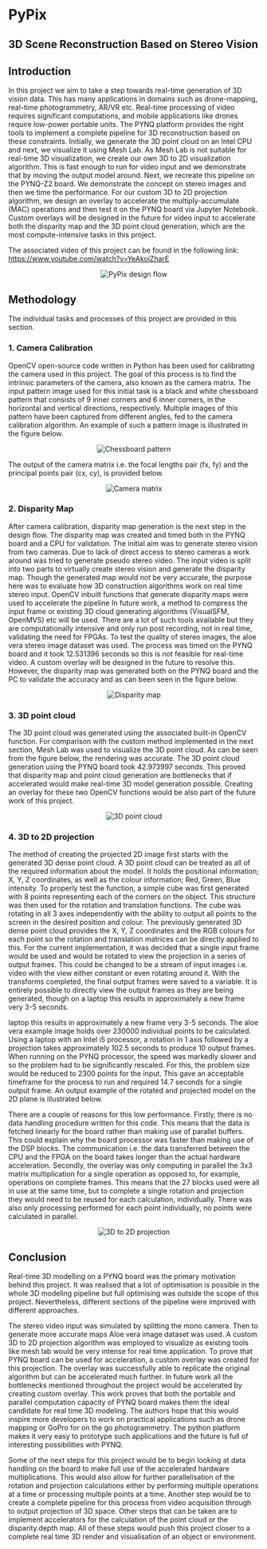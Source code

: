 # PyPix
## 3D Scene Reconstruction Based on Stereo Vision

## Introduction

<p align="left">
In this project we aim to take a step towards real-time generation of 3D vision data.
This has many applications in domains such as drone-mapping, real-time photogrammetry, AR/VR etc.
Real-time processing of video requires significant computations, and mobile applications like drones require low-power portable units. 
The PYNQ platform provides the right tools to implement a complete pipeline for 3D reconstruction based on these constraints. 
Initially, we generate the 3D point cloud on an Intel CPU and next, we visualize it using Mesh Lab.
As Mesh Lab is  not suitable for real-time 3D visualization, we create our own 3D to 2D visualization algorithm.
This is fast enough to run for video input and we demonstrate that by moving the output model around.
Next, we recreate this pipeline on the PYNQ-Z2 board. We demonstrate the concept on stereo images and then we time the performance. 
For our custom 3D to 2D projection algorithm, we design an overlay to accelerate the multiply-accumulate (MAC) operations and then test it on the PYNQ board via Jupyter Notebook.
Custom overlays will be designed in the future for video input to accelerate both the disparity map and the 3D point cloud generation, which are the most compute-intensive tasks in this project.

The associated video of this project can be found in the following link: https://www.youtube.com/watch?v=YeAkoiZharE

</p>

<p align="center">
  <img alt="PyPix design flow" src="https://github.com/smpis/PyPix/blob/master/images/PyPix_design_flow.png">
</p>

## Methodology

<p align="left">
The individual tasks and processes of this project are provided in this section.
</p>

### 1. Camera Calibration

<p align="left">
OpenCV open-source code written in Python has been used for calibrating the camera used in this project. The goal of this process is to find the intrinsic parameters of the camera, also known as the camera matrix. The input pattern image used for this initial task is a black and white chessboard pattern that consists of 9 inner corners and 6 inner corners, in the horizontal and vertical directions, respectively. Multiple images of this pattern have been captured from different angles, fed to the camera calibration algorithm. An example of such a pattern image is illustrated in the figure below.
</p>

<p align="center">
  <img alt="Chessboard pattern" src="https://github.com/smpis/PyPix/blob/master/images/chessboard_pattern.png">
</p>

<p align="left">
The output of the camera matrix i.e. the focal lengths pair (fx, fy) and the principal points pair (cx, cy), is provided below.
</p>

<p align="center">
  <img alt="Camera matrix" src="https://github.com/smpis/PyPix/blob/master/images/camera_matrix.PNG">
</p>

### 2. Disparity Map

<p align="left">
After camera calibration, disparity map generation is the next step in the design flow. The disparity map was created and timed both in the PYNQ board and a CPU for validation. The initial aim was to generate stereo vision from two cameras. Due to lack of direct access to stereo cameras a work around was tried to generate pseudo stereo video. The input video is split into two parts to virtually create stereo vision and generate the disparity map. Though the generated map would not be very accurate, the purpose here was to evaluate how 3D construction algorithms work on real time stereo input. OpenCV inbuilt functions  that generate disparity maps were used to accelerate the pipeline
In future work, a method to compress the input frame or existing 3D cloud generating algorithms (VisualSFM, OpenMVS) etc will be used. There are a lot of such tools available but they are computationally intensive and only run post recording, not in real time, validating the need for FPGAs. To test the quality of stereo images, the aloe vera stereo image dataset was used. The process was timed on the PYNQ board and it took 12.531396 seconds so this is not feasible for real-time video. A custom overlay will be designed in the future to resolve this. However, the disparity map was generated both on the PYNQ board and the PC to validate the accuracy and as can been seen in the figure below.
</p>

<p align="center">
  <img alt="Disparity map" src="https://github.com/smpis/PyPix/blob/master/images/disparity_map.PNG">
</p>

### 3. 3D point cloud

<p align="left">
The 3D point cloud was generated using the associated built-in OpenCV function. For comparison with the custom method implemented in the next section, Mesh Lab was used to visualize the 3D point cloud. As can be seen from the figure below, the rendering was accurate. The 3D point cloud generation using the PYNQ board took 42.973997 seconds. This proved that disparity map and point cloud generation are bottlenecks that if accelerated would make real-time 3D model generation possible. Creating an overlay for these two OpenCV functions would be also part of the future work of this project.
</p>

<p align="center">
  <img alt="3D point cloud" src="https://github.com/smpis/PyPix/blob/master/images/3d_recon_aloe.PNG">
</p>

### 4. 3D to 2D projection

<p align="left">
The method of creating the projected 2D image first starts with the generated 3D dense point cloud. A 3D point cloud can be treated as all of the required information about the model. It holds the positional information; X, Y, Z coordinates, as well as the colour information; Red, Green, Blue intensity. To properly test the function, a simple cube was first generated with 8 points representing each of the corners on the object. This structure was then used for the rotation and translation functions. The cube was rotating in all 3 axes independently with the ability to output all points to the screen in the desired position and colour. The previously generated 3D dense point cloud provides the X, Y, Z coordinates and the RGB colours for each point so the rotation and translation matrices can be directly applied to this. For the current implementation, it was decided that a single input frame would be used and would be rotated to view the projection in a series of output frames. This could be changed to be a stream of input images i.e. video with the view either constant or even rotating around it. With the transforms completed, the final output frames were saved to a variable. It is entirely possible to directly view the output frames as they are being generated, though on a laptop this results in approximately a new frame very 3-5 seconds.
</p>

<p align="left">
laptop this results in approximately a new frame very 3-5 seconds.
The aloe vera example image holds over 230000 individual points to be calculated. Using a laptop with an Intel i5 processor, a rotation in 1 axis followed by a projection takes approximately 102.5 seconds to produce 10 output frames. When running on the PYNQ processor, the speed was markedly slower and so the problem had to be significantly rescaled. For this, the problem size would be reduced to 2300 points for the input. This gave an acceptable timeframe for the process to run and required 14.7 seconds for a single output frame. An output example of the rotated and projected model on the 2D plane is illustrated below.
</p>

<p align="left">
There are a couple of reasons for this low performance. Firstly, there is no data handling procedure written for this code. This means that the data is fetched linearly for the board rather than making use of parallel buffers. This could explain why the board processor was faster than making use of the DSP blocks. The communication i.e. the data transferred between the CPU and the FPGA on the board takes longer than the actual hardware acceleration. Secondly, the overlay was only computing in parallel the 3x3 matrix multiplication for a single operation as opposed to, for example, operations on complete frames. This means that the 27 blocks used were all in use at the same time, but to complete a single rotation and projection they would need to be reused for each calculation, individually. There was also only processing performed for each point individually, no points were calculated in parallel.
</p>

<p align="center">
  <img alt="3D to 2D projection" src="https://github.com/smpis/PyPix/blob/master/images/output_2D_plane.PNG">
</p>

## Conclusion

<p align="left">
Real-time 3D modelling on a PYNQ board was the primary motivation behind this project. It was realised that a lot of optimisation is possible in the whole 3D modeling pipeline  but full optimising was outside the scope of this project. Nevertheless, different sections of the pipeline were improved with different approaches. 
</p>

<p align="left">
The stereo video input was simulated by splitting the mono camera. Then to generate more accurate maps Aloe vera image dataset was used. A custom 3D to 2D projection algorithm  was employed to visualize as existing tools like mesh lab would be very intense for real time application. To prove that PYNQ board can be used for acceleration, a custom overlay was created for this projection. The overlay was successfully able to replicate the original algorithm but can be accelerated much further. In future work all the bottlenecks mentioned throughout the project would be accelerated by creating custom overlay.
This work proves that both the portable and parallel computation capacity of PYNQ board makes them the ideal candidate for real time 3D modeling. The authors hope that this would inspire more developers to work on practical applications such as drone mapping or GoPro for on the go photogrammetry. The python platform makes it very easy to prototype such applications and the future is full of interesting possibilities with PYNQ.
</p>

<p align="left">
Some of the next steps for this project would be to begin looking at data handling on the board to make full use of the accelerated hardware multiplications. This would also allow for further parallelisation of the rotation and projection calculations either by performing multiple operations at a time or processing multiple points at a time. Another step would be to create a complete pipeline for this process from video acquisition through to output projection of 3D space. Other steps that can be taken are to implement accelerators for the calculation of the point cloud or the disparity.depth map. All of these steps would push this project closer to a complete real time 3D render and visualisation of an object or environment.
</p>
